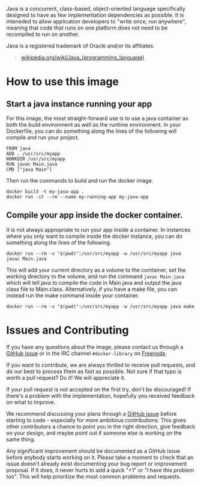 Java is a concurrent, class-based, object-oriented language specifically designed to have as few implementation dependencies as possible. It is inteneded to allow application developers to "write once, run anywhere", meaning that code that runs on one platform does not need to be recompiled to run on another.

Java is a registered trademark of Oracle and/or its affiliates.

> [wikipedia.org/wiki/Java_(programming_language)](http://en.wikipedia.org/wiki/Java_(programming_language))

# How to use this image

## Start a java instance running your app

For this image, the most straight-forward use is to use a java container as both the build environment as well as the runtime environment. In your Dockerfile, you can do something along the lines of the following will compile and run your project.

    FROM java
    ADD . /usr/src/myapp
    WORKDIR /usr/src/myapp
    RUN javac Main.java
    CMD ["java Main"]

Then run the commands to build and run the docker image.

    docker build -t my-java-app .
    docker run -it --rm --name my-running-app my-java-app

## Compile your app inside the docker container.

It is not always appropriate to run your app inside a container. In instances where you only want to compile inside the docker instance, you can do something along the lines of the following.

    docker run --rm -v "$(pwd)":/usr/src/myapp -w /usr/src/myapp java javac Main.java

This will add your current directory as a volume to the comtainer, set the working directory to the volume, and run the command `javac Main.java` which will tell java to compile the code in Main.java and output the java class file to Main.class. Alternatively, if you have a make file, you can instead run the make command inside your container.

    docker run --rm -v "$(pwd)":/usr/src/myapp -w /usr/src/myapp java make

# Issues and Contributing

If you have any questions about the image, please contact us through a [GitHub issue](https://github.com/docker-library/java/issues) or in the IRC channel `#docker-library` on [Freenode](https://freenode.net).

If you want to contribute, we are always thrilled to receive pull requests, and do our best to process them as fast as possible. Not sure if that typo is worth a pull request? Do it! We will appreciate it.

If your pull request is not accepted on the first try, don't be discouraged! If there's a problem with the implementation, hopefully you received feedback on what to improve.

We recommend discussing your plans through a [GitHub issue](https://github.com/docker-library/java/issues) before starting to code - especially for more ambitious contributions. This gives other contributors a chance to point you in the right direction, give feedback on your design, and maybe point out if someone else is working on the same thing.

Any significant improvement should be documented as a GitHub issue before anybody starts working on it. Please take a moment to check that an issue doesn't already exist documenting your bug report or improvement proposal. If it does, it never hurts to add a quick "+1" or "I have this problem too". This will help prioritize the most common problems and requests.
